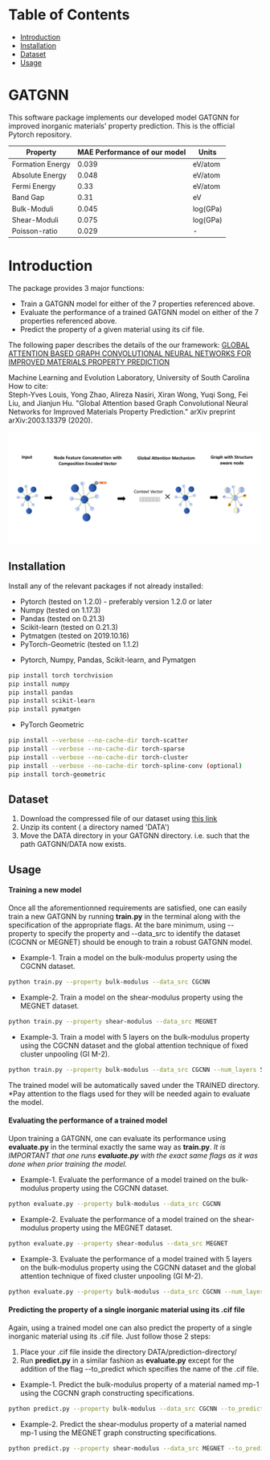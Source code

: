 # Table of Contents
* [Introduction](#introduction)
* [Installation](#installation)
* [Dataset](#dataset)
* [Usage](#usage)

# GATGNN

This software package implements our developed model GATGNN for improved inorganic materials' property prediction. This is the official Pytorch repository.

Property | MAE Performance of our model| Units
------------ | ------------- | -------------
Formation Energy | 0.039 | eV/atom
Absolute Energy | 0.048 | eV/atom
Fermi Energy | 0.33 | eV/atom
Band Gap | 0.31 | eV
Bulk-Moduli | 0.045 | log(GPa)
Shear-Moduli | 0.075 | log(GPa)
Poisson-ratio | 0.029 | -
   
<a name="introduction"></a>
# Introduction
The package provides 3 major functions:

- Train a GATGNN model for either of the 7 properties referenced above.
- Evaluate the performance of a trained GATGNN model on either of the 7 properties referenced above.
- Predict the property of a given material using its cif file. 

The following paper describes the details of the our framework:
[GLOBAL ATTENTION BASED GRAPH CONVOLUTIONAL NEURAL NETWORKS FOR IMPROVED MATERIALS PROPERTY PREDICTION](https://arxiv.org/pdf/2003.13379.pdf)

Machine Learning and Evolution Laboratory, University of South Carolina <br />
How to cite:<br />
Steph-Yves Louis, Yong Zhao, Alireza Nasiri, Xiran Wong, Yuqi Song, Fei Liu, and Jianjun Hu. "Global Attention based Graph Convolutional Neural Networks for Improved Materials Property Prediction." arXiv preprint arXiv:2003.13379 (2020).

![](front-pic.png)
<a name="installation"></a>
## Installation
Install any of the relevant packages if not already installed:
* Pytorch (tested on 1.2.0) - preferably version 1.2.0 or later
* Numpy   (tested on 1.17.3)
* Pandas  (tested on 0.21.3) 
* Scikit-learn (tested on 0.21.3) 
* Pytmatgen (tested on 2019.10.16)
* PyTorch-Geometric (tested on 1.1.2)

- Pytorch, Numpy, Pandas, Scikit-learn, and Pymatgen
```bash
pip install torch torchvision 
pip install numpy
pip install pandas
pip install scikit-learn
pip install pymatgen
```
- PyTorch Geometric 
```bash
pip install --verbose --no-cache-dir torch-scatter
pip install --verbose --no-cache-dir torch-sparse
pip install --verbose --no-cache-dir torch-cluster
pip install --verbose --no-cache-dir torch-spline-conv (optional)
pip install torch-geometric
```
<a name="dataset"></a>
## Dataset
1. Download the compressed file of our dataset using [this link](https://widgets.figshare.com/articles/12522524/embed?show_title=1)
2. Unzip its content ( a directory named 'DATA')
3. Move the DATA directory in your GATGNN directory. i.e. such that the path GATGNN/DATA now exists.

<a name="usage"></a>
## Usage
#### Training a new model
Once all the aforementionned requirements are satisfied, one can easily train a new GATGNN by running __train.py__ in the terminal along with the specification of the appropriate flags. At the bare minimum, using --property to specify the property and --data_src to identify the dataset (CGCNN or MEGNET) should be enough to train a robust GATGNN model.
- Example-1. Train a model on the bulk-modulus property using the CGCNN dataset.
```bash
python train.py --property bulk-modulus --data_src CGCNN
```
- Example-2. Train a model on the shear-modulus property using the MEGNET dataset.
```bash
python train.py --property shear-modulus --data_src MEGNET
```
- Example-3. Train a model with 5 layers on the bulk-modulus property using the CGCNN dataset and the global attention technique of fixed cluster unpooling (GI M-2).
```bash
python train.py --property bulk-modulus --data_src CGCNN --num_layers 5 --global_attention cluster --cluster_option fixed
```
The trained model will be automatically saved under the TRAINED directory. *Pay attention to the flags used for they will be needed again to evaluate the model.

#### Evaluating the performance of a trained model
Upon training a GATGNN, one can evaluate its performance using __evaluate.py__ in the terminal exactly the same way as __train.py__. *It is IMPORTANT that one runs __evaluate.py__ with the exact same flags as it was done when prior training the model.*
- Example-1. Evaluate the performance of a model trained on the bulk-modulus property using the CGCNN dataset.
```bash
python evaluate.py --property bulk-modulus --data_src CGCNN
```
- Example-2. Evaluate the performance of a model trained on the shear-modulus property using the MEGNET dataset.
```bash
python evaluate.py --property shear-modulus --data_src MEGNET
```
- Example-3.  Evaluate the performance of a model trained with 5 layers on the bulk-modulus property using the CGCNN dataset and the global attention technique of fixed cluster unpooling (GI M-2).
```bash
python evaluate.py --property bulk-modulus --data_src CGCNN --num_layers 5 --global_attention cluster --cluster_option fixed
```
#### Predicting the property of a single inorganic material using its .cif file
Again, using a trained model one can also predict the property of a single inorganic material using its .cif file. Just follow those 2 steps:
1. Place your .cif file inside the directory DATA/prediction-directory/
1. Run __predict.py__ in a similar fashion as __evaluate.py__ except for the addition of the flag --to_predict which specifies the name of the .cif file.
- Example-1. Predict the bulk-modulus property of a material named mp-1 using the CGCNN graph constructing specifications.
```bash
python predict.py --property bulk-modulus --data_src CGCNN --to_predict mp-1
```
- Example-2. Predict the shear-modulus property of a material named mp-1 using the MEGNET graph constructing specifications.
```bash
python predict.py --property shear-modulus --data_src MEGNET --to_predict mp-1
```
